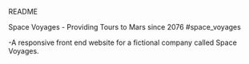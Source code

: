 README

Space Voyages - Providing Tours to Mars since 2076 #space_voyages

-A responsive front end website for a fictional company called Space Voyages. 
